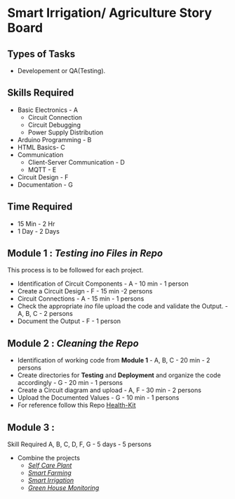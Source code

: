 # Smart Irrigation/ Agriculture Story Board

## Types of Tasks
*  Developement or QA(Testing).

## Skills Required
* Basic Electronics - A
  * Circuit Connection
  * Circuit Debugging
  * Power Supply Distribution
* Arduino Programming - B
* HTML Basics- C
* Communication
  * Client-Server Communication - D
  * MQTT - E
* Circuit Design - F
* Documentation - G

## Time Required
* 15 Min - 2 Hr
* 1 Day - 2 Days

## Module 1 : *Testing ino Files in Repo*
This process is to be followed for each project.
* Identification of Circuit Components - A - 10 min - 1 person
* Create a Circuit Design - F - 15 min -2 persons
* Circuit Connections - A - 15 min - 1 persons
* Check the appropriate *ino* file upload the code and validate the Output. - A, B, C - 2 persons
* Document the Output - F - 1 person

## Module 2 : *Cleaning the Repo*
* Identification of working code from __Module 1__ - A, B, C - 20 min - 2 persons
* Create directories for __Testing__ and __Deployment__ and organize the code accordingly - G - 20 min - 1 persons
* Create a Circuit diagram and upload - A, F - 30 min - 2 persons
* Upload the Documented Values - G - 10 min - 1 persons
* For reference follow this Repo [Health-Kit](https://code.swecha.org/sriharshamvs/healthkit)

## Module 3 :
Skill Required A, B, C, D, F, G - 5 days - 5 persons
* Combine the projects
  * [*Self Care Plant*](https://code.swecha.org/agriculture/self-care-plant)
  * [*Smart Farming*](https://code.swecha.org/agriculture/smart-farming)
  * [*Smart Irrigation*](https://code.swecha.org/agriculture/smart-irrigation)
  * [*Green House Monitoring*](https://code.swecha.org/agriculture/project-1919)
